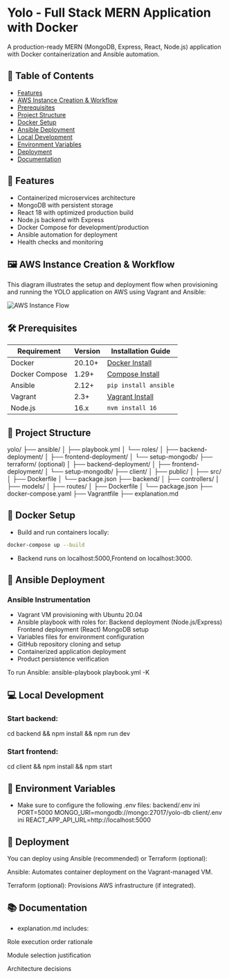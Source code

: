 # Yolo - Full Stack MERN Application with Docker

A production-ready MERN (MongoDB, Express, React, Node.js) application with Docker containerization and Ansible automation.

## 📌 Table of Contents
- [Features](#-features)
- [AWS Instance Creation & Workflow](#-aws-instance-creation--workflow)
- [Prerequisites](#-prerequisites)
- [Project Structure](#-project-structure)
- [Docker Setup](#-docker-setup)
- [Ansible Deployment](#-ansible-deployment)
- [Local Development](#-local-development)
- [Environment Variables](#-environment-variables)
- [Deployment](#-deployment)
- [Documentation](#-documentation)

## 🌟 Features
- Containerized microservices architecture
- MongoDB with persistent storage
- React 18 with optimized production build
- Node.js backend with Express
- Docker Compose for development/production
- Ansible automation for deployment
- Health checks and monitoring

## 🖼️ AWS Instance Creation & Workflow

This diagram illustrates the setup and deployment flow when provisioning and running the YOLO application on AWS using Vagrant and Ansible:

![AWS Instance Flow](aws-instance-flow.png)

## 🛠 Prerequisites

| Requirement       | Version   | Installation Guide                     |
|-------------------|-----------|----------------------------------------|
| Docker            | 20.10+    | [Docker Install](https://docs.docker.com/get-docker/) |
| Docker Compose    | 1.29+     | [Compose Install](https://docs.docker.com/compose/install/) |
| Ansible           | 2.12+     | `pip install ansible`                  |
| Vagrant           | 2.3+      | [Vagrant Install](https://www.vagrantup.com/downloads) |
| Node.js           | 16.x      | `nvm install 16`                       |

## 📁 Project Structure

yolo/
├── ansible/
│ ├── playbook.yml
│ └── roles/
│ ├── backend-deployment/
│ ├── frontend-deployment/
│ └── setup-mongodb/
├── terraform/ (optional)
│ ├── backend-deployment/
│ ├── frontend-deployment/
│ └── setup-mongodb/
├── client/
│ ├── public/
│ ├── src/
│ ├── Dockerfile
│ └── package.json
├── backend/
│ ├── controllers/
│ ├── models/
│ ├── routes/
│ ├── Dockerfile
│ └── package.json
├── docker-compose.yaml
├── Vagrantfile
├── explanation.md


## 🐳 Docker Setup

- Build and run containers locally:
```bash
docker-compose up --build
```
- Backend runs on localhost:5000,Frontend on localhost:3000.

## 🤖  Ansible Deployment

### Ansible Instrumentation

- Vagrant VM provisioning with Ubuntu 20.04
- Ansible playbook with roles for:
   Backend deployment (Node.js/Express)
   Frontend deployment (React)
   MongoDB setup
- Variables files for environment configuration
- GitHub repository cloning and setup
- Containerized application deployment
- Product persistence verification

 To run Ansible:
   ansible-playbook playbook.yml -K

## 💻 Local Development
### Start backend:
 cd backend && npm install && npm run dev

### Start frontend:
 cd client && npm install && npm start

## 🔐 Environment Variables
- Make sure to configure the following .env files:
   backend/.env
   ini
   PORT=5000
   MONGO_URI=mongodb://mongo:27017/yolo-db
   client/.env
   ini 
   REACT_APP_API_URL=http://localhost:5000

## 🚀 Deployment
You can deploy using Ansible (recommended) or Terraform (optional):

Ansible: Automates container deployment on the Vagrant-managed VM.

Terraform (optional): Provisions AWS infrastructure (if integrated).

## 📚 Documentation

 - explanation.md includes:

  Role execution order rationale

  Module selection justification

  Architecture decisions


